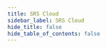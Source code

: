 ```yaml
---
title: SRS Cloud
sidebar_label: SRS Cloud
hide_title: false
hide_table_of_contents: false
---
```




 






